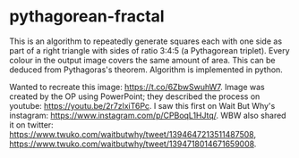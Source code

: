 # pythagorean-fractal

This is an algorithm to repeatedly generate squares each with one side as part of a right triangle with sides of ratio 3:4:5 (a Pythagorean triplet).
Every colour in the output image covers the same amount of area. This can be deduced from Pythagoras's theorem.
Algorithm is implemented in python. 

Wanted to recreate this image: https://t.co/6ZbwSwuhW7. 
Image was created by the OP using PowerPoint; they described the process on youtube: https://youtu.be/2r7zlxiT6Pc. 
I saw this first on Wait But Why's instagram: https://www.instagram.com/p/CPBoqL1HJtq/. 
WBW also shared it on twitter: https://www.twuko.com/waitbutwhy/tweet/1394647213511487508, https://www.twuko.com/waitbutwhy/tweet/1394718014671659008. 
